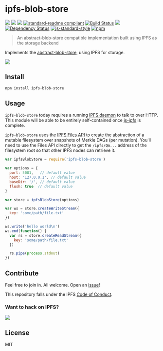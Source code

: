 # ipfs-blob-store

[![](https://img.shields.io/badge/made%20by-Protocol%20Labs-blue.svg?style=flat-square)](http://ipn.io)
[![](https://img.shields.io/badge/freenode-%23ipfs-blue.svg?style=flat-square)](http://webchat.freenode.net/?channels=%23ipfs)
[![](https://img.shields.io/badge/project-IPFS-blue.svg?style=flat-square)](http://ipfs.io/)
[![standard-readme compliant](https://img.shields.io/badge/standard--readme-OK-green.svg?style=flat-square)](https://github.com/RichardLitt/standard-readme)
[![Build Status](https://travis-ci.org/ipfs-shipyard/ipfs-blob-store.svg?style=flat-square)](https://travis-ci.org/ipfs-shipyard/ipfs-blob-store)
![](https://img.shields.io/badge/coverage-%3F-yellow.svg?style=flat-square)
[![Dependency Status](https://david-dm.org/ipfs-shipyard/ipfs-blob-store.svg?style=flat-square)](https://david-dm.org/ipfs-shipyard/ipfs-blob-store)
[![js-standard-style](https://img.shields.io/badge/code%20style-standard-brightgreen.svg?style=flat-square)](https://github.com/feross/standard)
[![npm](https://img.shields.io/npm/v/ipfs-blob-store.svg?style=flat-square)](http://npmjs.com/package/ipfs-blob-store)

> An abstract-blob-store compatible implementation built using IPFS as the storage backend

Implements the [abstract-blob-store](https://github.com/maxogden/abstract-blob-store), using IPFS for storage.

![](https://github.com/maxogden/abstract-blob-store/raw/master/badge.png)

## Install

```js
npm install ipfs-blob-store
```

## Usage

`ipfs-blob-store` today requires a running [IPFS daemon](https://github.com/ipfs/go-ipfs/) to talk to over HTTP. This module will be able to be entirely self-contained once [js-ipfs](https://github.com/ipfs/js-ipfs) is complete.

`ipfs-blob-store` uses the [IPFS Files API](#) to create the abstraction of a mutable filesystem over snapshots of Merkle DAGs (per mutation). You'll need to use the Files API directly to get the `/ipfs/Qm...` address of the filesystem root so that other IPFS nodes can retrieve it.

```JavaScript
var ipfsBlobStore = require('ipfs-blob-store')

var options = {
  port: 5001,   // default value
  host: '127.0.0.1', // default value
  baseDir: '/', // default value
  flush: true  // default value
}

var store = ipfsBlobStore(options)

var ws = store.createWriteStream({
  key: 'some/path/file.txt'
})

ws.write('hello world\n')
ws.end(function() {
  var rs = store.createReadStream({
    key: 'some/path/file.txt'
  })

  rs.pipe(process.stdout)
})
```

## Contribute

Feel free to join in. All welcome. Open an [issue](https://github.com/ipfs/ipfs-blob-store/issues)!

This repository falls under the IPFS [Code of Conduct](https://github.com/ipfs/community/blob/master/code-of-conduct.md).

### Want to hack on IPFS?

[![](https://cdn.rawgit.com/jbenet/contribute-ipfs-gif/master/img/contribute.gif)](https://github.com/ipfs/community/blob/master/contributing.md)

## License

MIT